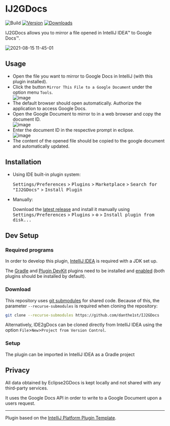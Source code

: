 # IJ2GDocs
![Build](https://github.com/danthe1st/IJ2GDocs/workflows/Build/badge.svg)
[![Version](https://img.shields.io/jetbrains/plugin/v/io.github.danthe1st.ij2gdocs.svg)](https://plugins.jetbrains.com/plugin/17433-ij2gdocs)
[![Downloads](https://img.shields.io/jetbrains/plugin/d/io.github.danthe1st.ij2gdocs.svg)](https://plugins.jetbrains.com/plugin/17433-ij2gdocs)

<!-- Plugin description -->
IJ2GDocs allows you to mirror a file opened in IntelliJ IDEA™ to Google Docs™.

![2021-08-15 11-45-01](https://user-images.githubusercontent.com/34687786/129474396-1dfba440-d652-4980-a314-33666ff25b8b.gif)

## Usage

* Open the file you want to mirror to Google Docs in IntelliJ (with this plugin installed).
* Click the button `Mirror This File to a Google Document` under the option menu `Tools`.<br/>
  ![image](https://user-images.githubusercontent.com/34687786/129474136-72902ac5-e728-451a-88ab-fbf089c986fd.png)
* The default browser should open automatically. Authorize the application to access Google Docs.
* Open the Google Document to mirror to in a web browser and copy the document ID.<br/>
  ![image](https://user-images.githubusercontent.com/34687786/123838090-e2ed4400-d90b-11eb-8459-4fd418a71ff4.png)
* Enter the document ID in the respective prompt in eclipse.<br/>
  ![image](https://user-images.githubusercontent.com/34687786/129474190-cc7490ec-53be-4abc-9547-98e26f2145d4.png)
* The content of the opened file should be copied to the google document and automatically updated.

<!-- Plugin description end -->

## Installation

- Using IDE built-in plugin system:
  
  <kbd>Settings/Preferences</kbd> > <kbd>Plugins</kbd> > <kbd>Marketplace</kbd> > <kbd>Search for "IJ2GDocs"</kbd> >
  <kbd>Install Plugin</kbd>
  
- Manually:

  Download the [latest release](https://github.com/danthe1st/IJ2GDocs/releases/latest) and install it manually using
  <kbd>Settings/Preferences</kbd> > <kbd>Plugins</kbd> > <kbd>⚙️</kbd> > <kbd>Install plugin from disk...</kbd>

## Dev Setup
### Required programs
In order to develop this plugin, [IntelliJ IDEA](https://www.jetbrains.com/idea/) is required with a JDK set up.

The [Gradle](https://plugins.jetbrains.com/plugin/13112-gradle) and [Plugin DevKit](https://plugins.jetbrains.com/docs/intellij/setting-up-environment.html#configuring-intellij-platform-sdk) plugins need to be installed and [enabled](https://www.jetbrains.com/help/idea/managing-plugins.html) (both plugins should be installed by default).

### Download
This repository uses [git submodules](https://git-scm.com/book/en/v2/Git-Tools-Submodules) for shared code.
Because of this, the parameter `--recurse-submodules` is required when cloning the repository:
```bash
git clone --recurse-submodules https://github.com/danthe1st/IJ2GDocs
```

Alternatively, IDE2gDocs can be cloned directly from IntelliJ IDEA using the option `File`>`New`>`Project from Version Control`.

### Setup
The plugin can be imported in IntelliJ IDEA as a Gradle project

## Privacy
All data obtained by Eclipse2GDocs is kept locally and not shared with any third-party services.

It uses the Google Docs API in order to write to a Google Document upon a users request.

---
Plugin based on the [IntelliJ Platform Plugin Template][template].

[template]: https://github.com/JetBrains/intellij-platform-plugin-template
